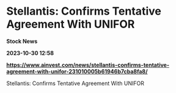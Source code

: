 # Stellantis: Confirms Tentative Agreement With UNIFOR
**Stock News**

**2023-10-30 12:58**

**https://www.ainvest.com/news/stellantis-confirms-tentative-agreement-with-unifor-231010005b61946b7cba8fa8/**

Stellantis: Confirms Tentative Agreement With UNIFOR